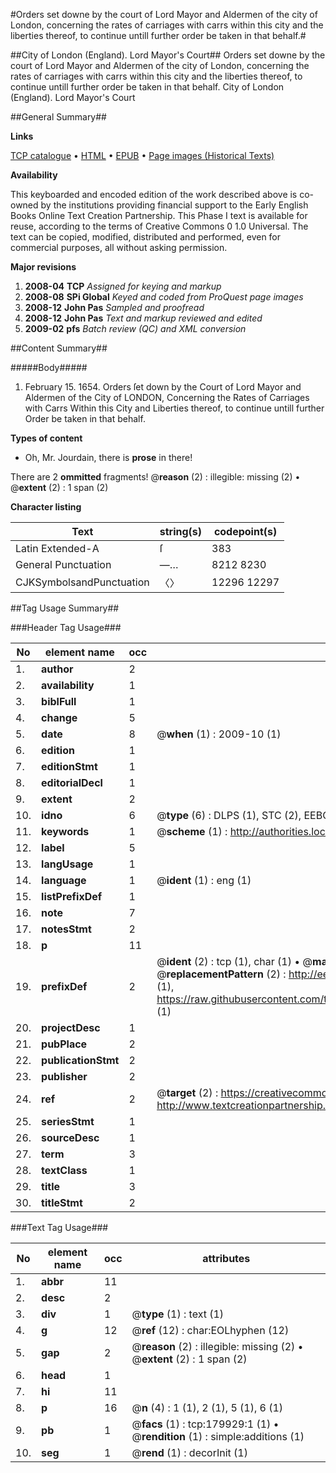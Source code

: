 #Orders set downe by the court of Lord Mayor and Aldermen of the city of London, concerning the rates of carriages with carrs within this city and the liberties thereof, to continue untill further order be taken in that behalf.#

##City of London (England). Lord Mayor's Court##
Orders set downe by the court of Lord Mayor and Aldermen of the city of London, concerning the rates of carriages with carrs within this city and the liberties thereof, to continue untill further order be taken in that behalf.
City of London (England). Lord Mayor's Court

##General Summary##

**Links**

[TCP catalogue](http://www.ota.ox.ac.uk/tcp/)  • 
[HTML](http://tei.it.ox.ac.uk/tcp/Texts-HTML/free/B04/B04140.html)  • 
[EPUB](http://tei.it.ox.ac.uk/tcp/Texts-EPUB/free/B04/B04140.epub) • 
[Page images (Historical Texts)](https://data.historicaltexts.jisc.ac.uk/view?pubId=eebo-53299185e&pageId=eebo-53299185e-179929-1)

**Availability**

This keyboarded and encoded edition of the
	       work described above is co-owned by the institutions
	       providing financial support to the Early English Books
	       Online Text Creation Partnership. This Phase I text is
	       available for reuse, according to the terms of Creative
	       Commons 0 1.0 Universal. The text can be copied,
	       modified, distributed and performed, even for
	       commercial purposes, all without asking permission.

**Major revisions**

1. __2008-04__ __TCP__ *Assigned for keying and markup*
1. __2008-08__ __SPi Global__ *Keyed and coded from ProQuest page images*
1. __2008-12__ __John Pas__ *Sampled and proofread*
1. __2008-12__ __John Pas__ *Text and markup reviewed and edited*
1. __2009-02__ __pfs__ *Batch review (QC) and XML conversion*

##Content Summary##

#####Body#####

1. February 15. 1654. Orders ſet down by the Court of Lord Mayor and Aldermen of the City of LONDON, Concerning the Rates of Carriages with Carrs Within this City and Liberties thereof, to continue untill further Order be taken in that behalf.

**Types of content**

  * Oh, Mr. Jourdain, there is **prose** in there!

There are 2 **ommitted** fragments! 
 @__reason__ (2) : illegible: missing (2)  •  @__extent__ (2) : 1 span (2)

**Character listing**


|Text|string(s)|codepoint(s)|
|---|---|---|
|Latin Extended-A|ſ|383|
|General Punctuation|—…|8212 8230|
|CJKSymbolsandPunctuation|〈〉|12296 12297|

##Tag Usage Summary##

###Header Tag Usage###

|No|element name|occ|attributes|
|---|---|---|---|
|1.|__author__|2||
|2.|__availability__|1||
|3.|__biblFull__|1||
|4.|__change__|5||
|5.|__date__|8| @__when__ (1) : 2009-10 (1)|
|6.|__edition__|1||
|7.|__editionStmt__|1||
|8.|__editorialDecl__|1||
|9.|__extent__|2||
|10.|__idno__|6| @__type__ (6) : DLPS (1), STC (2), EEBO-CITATION (1), OCLC (1), VID (1)|
|11.|__keywords__|1| @__scheme__ (1) : http://authorities.loc.gov/ (1)|
|12.|__label__|5||
|13.|__langUsage__|1||
|14.|__language__|1| @__ident__ (1) : eng (1)|
|15.|__listPrefixDef__|1||
|16.|__note__|7||
|17.|__notesStmt__|2||
|18.|__p__|11||
|19.|__prefixDef__|2| @__ident__ (2) : tcp (1), char (1)  •  @__matchPattern__ (2) : ([0-9\-]+):([0-9IVX]+) (1), (.+) (1)  •  @__replacementPattern__ (2) : http://eebo.chadwyck.com/downloadtiff?vid=$1&page=$2 (1), https://raw.githubusercontent.com/textcreationpartnership/Texts/master/tcpchars.xml#$1 (1)|
|20.|__projectDesc__|1||
|21.|__pubPlace__|2||
|22.|__publicationStmt__|2||
|23.|__publisher__|2||
|24.|__ref__|2| @__target__ (2) : https://creativecommons.org/publicdomain/zero/1.0/ (1), http://www.textcreationpartnership.org/docs/. (1)|
|25.|__seriesStmt__|1||
|26.|__sourceDesc__|1||
|27.|__term__|3||
|28.|__textClass__|1||
|29.|__title__|3||
|30.|__titleStmt__|2||


###Text Tag Usage###

|No|element name|occ|attributes|
|---|---|---|---|
|1.|__abbr__|11||
|2.|__desc__|2||
|3.|__div__|1| @__type__ (1) : text (1)|
|4.|__g__|12| @__ref__ (12) : char:EOLhyphen (12)|
|5.|__gap__|2| @__reason__ (2) : illegible: missing (2)  •  @__extent__ (2) : 1 span (2)|
|6.|__head__|1||
|7.|__hi__|11||
|8.|__p__|16| @__n__ (4) : 1 (1), 2 (1), 5 (1), 6 (1)|
|9.|__pb__|1| @__facs__ (1) : tcp:179929:1 (1)  •  @__rendition__ (1) : simple:additions (1)|
|10.|__seg__|1| @__rend__ (1) : decorInit (1)|
